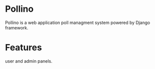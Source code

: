 # Pollino
Pollino is a web application poll managment system powered by Django framework.

# Features
user and admin panels.
